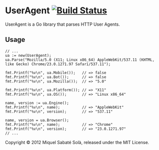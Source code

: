 
# UserAgent [![Build Status](https://travis-ci.org/mssola/user_agent.png?branch=master)](https://travis-ci.org/mssola/user_agent)

UserAgent is a Go library that parses HTTP User Agents.

## Usage

    // ...
    ua := new(UserAgent);
    ua.Parse("Mozilla/5.0 (X11; Linux x86_64) AppleWebKit/537.11 (KHTML, like Gecko) Chrome/23.0.1271.97 Safari/537.11");

    fmt.Printf("%v\n", ua.Mobile());   // => false
    fmt.Printf("%v\n", ua.Bot());      // => false
    fmt.Printf("%v\n", ua.Mozilla());  // => "5.0"

    fmt.Printf("%v\n", ua.Platform()); // => "X11"
    fmt.Printf("%v\n", ua.OS());       // => "Linux x86_64"

    name, version := ua.Engine();
    fmt.Printf("%v\n", name);          // => "AppleWebKit"
    fmt.Printf("%v\n", version);       // => "537.11"

    name, version = ua.Browser();
    fmt.Printf("%v\n", name);          // => "Chrome"
    fmt.Printf("%v\n", version);       // => "23.0.1271.97"
    // ...

Copyright &copy; 2012 Miquel Sabaté Solà, released under the MIT License.
